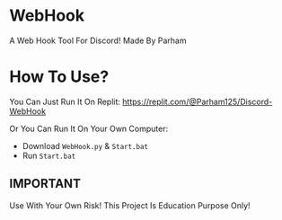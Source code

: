 # WebHook
A Web Hook Tool For Discord!
Made By Parham

# How To Use?

You Can Just Run It On Replit:
https://replit.com/@Parham125/Discord-WebHook

Or You Can Run It On Your Own Computer:

* Download `WebHook.py` & `Start.bat`
* Run `Start.bat`

## IMPORTANT
Use With Your Own Risk!
This Project Is Education Purpose Only!

